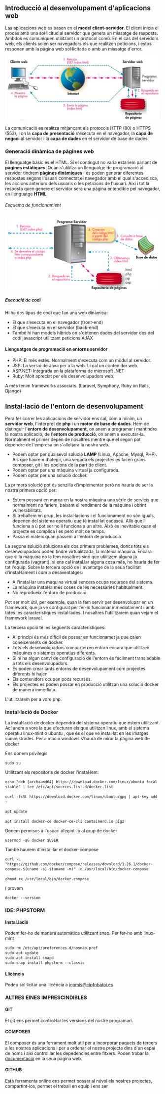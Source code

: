 ## Introducció al desenvolupament d'aplicacions web

Las aplicacions web es basen en el **model client-servidor**. El client inicia el procés amb una sol·licitud al servidor que genera un missatge de resposta. Ambdos es comuniquen utilitzant un protocol comú. En el cas del servidors web, els clients solen ser navegadors els que realitzen peticions, i estos responen amb la pàgina web sol·licitada o amb un missatge d'error.

![](../img/t101.png)

La comunicació es realitza mitjançant els protocols HTTP (80) o HTTPS (553), i on la **capa de presentació** s'executa en el navegador, la **capa de negoci** al servidor i la **capa de dades** en el servidor de base de dades.  

### Generació dinàmica de pàgines web 

El llenguatge bàsic és el HTML. Si el contingut no varia estariem parlant de **pàgines estàtiques**. Quan s'utilitza un llenguatge de programació al servidor tindrem **pàgines dinàmiques** i es poden generar diferentes respostes segons l'usuari connectat,el navegador amb el qual s'accedisca, les accions anteriors dels usuaris o les peticions de l'usuari. Així i tot la resposta quen genere el servidor serà una pàgina entendible pel navegador, en llenguatge **HTML**.

###### Esquema de funcionamient

![](../img/t102.png)

##### Execució de codi

Hi ha dos tipus de codi que fan una web dinàmica:

* El que s’executa en el navegador (front-end)
* El que s’executa en el servidor (back-end)
* També hi han models híbrids on s'obtenen dades del servidor des del codi javascript utilitzant peticions AJAX

#### Llenguatges de programació en entorns servidor

* PHP: El més estés. Normalment s'executa com un mòdul al servidor.
* JSP: La versió de Java per a la web. Li cal un contenidor web.
* ASP.NET: Integrada en la plataforma de microsoft .NET
* Ruby: Molt apreciat per els desenvolupadors web.

A més tenim frameworks associats. (Laravel, Symphony, Ruby on Rails, Django)

## Instal·lació de l'entorn de desenvolupament

Pera fer correr les aplicacions de servidor ens cal, com a mínim, un **servidor web**, l'interpret de **php** i un **motor de base de dades**. Hem de distinguir l'**entorn de desenvolupament**, on anem a programar i mantindre la nostra aplicació, de l'**entorn de producció**, on anem a executar-la.
Normalment el primer depén de nosaltres mentre que el segon pot dependre de l'empresa on s'allotjarà la nostra web.

* Podem optar per qualsevol solució **LAMP** (Linux, Apache, Mysql, PHP). Als que haurem d'afegir, una vegada els projectes es facen grans composer, git i les opcions de la part de client.
* Podem optar per una màquina virtual ja configurada. 
* Podem optar per una solució docker.

La primera solució pot és senzilla d'implementar però no hauria de ser la nostra primera opció per:

* Estem possant en marxa en la nostra màquina una sèrie de servicis que normalment no fariem, baixant el rendiment de la màquina i obrint vulnerabilitats.
* Si treballem en grup, les instal·lacions i el funcionament no són iguals, depenen del sistema operatiu que té instal·lat cadascú. Allò que li funciona a ú  pot ser no li funciona a un altre. Això és inevitable quan el projecte es complica i es perd molt de temps.
* Passa el mateix quan passem a l'entorn de producció.

 
La segona solució soluciona els dos primers problemes, doncs tots els desenvolupadors poden tindre virtualitzada, la mateixa màquina. Encara que si la màquina no la fem nosaltres sinó que utilitzem alguna ja configurada (vagrant), si ens cal instal.lar alguna cosa més, ho hauria de fer tot l'equip. Sobre la tercera opció de l'avantatge de la seua facilitat d'instal·lament i com a desaventatges:

* A l'instal·lar una maquina virtual sencera ocupa recursos del sistema.
* La màquina instal·la més coses de les necessàries habitualment.
* No reprodueix l'entorn de producció.

Pot ser molt útil, per exemple, quan la fem servir per desenvolupar en un framework, que ja ve configurat per fer-lo funcionar inmediatament i amb totes les característiques instal·lades. I nosaltres l'utilitzarem quan vejam el framework laravel.

La tercera opció té les següents característiques:

* Al principi és més difícil de possar en funcionamet ja que calen coneixements de docker.
* Tots els desenvolupadors comparteixen entorn encara que utilitzen màquines o sistemes operatius diferents.
* Si hi ha algun canvi de configuració de l'entorn és fácilment transladable a tots els desenvolupadors.
* Es poden crear tants entorns  de desenvolupament com projectes diferents hi hajen
* Els contenidors ocupen pocs recursos.
* Els projectes es poden possar en producció utilitzan una solució docker de manera inmediata.

L'utilitzarem per a vore php.

### Instal·lació de Docker

La instal·lació de docker dependrà del sistema operatiu que estem utilitzant. Ací anem a vore la que efecturan els que utilitzen linux, amb el sistema operatiu linux-mint o ubuntu , que és el que ve instal·lat en les imatges suministrades. Per a mac o windows s'haurà de mirar la pàgina web de [docker](https://www.docker.com/get-started)

Ens donem privilegis

~~~
sudo su
~~~

Utilitzant els repositoris de docker l'instal·lem:

~~~
echo "deb [arch=amd64] https://download.docker.com/linux/ubuntu focal stable" | tee /etc/apt/sources.list.d/docker.list

curl -fsSL https://download.docker.com/linux/ubuntu/gpg | apt-key add -

apt update

apt install docker-ce docker-ce-cli containerd.io pigz
~~~

Donem permisos a l'usuari afegint-lo al grup de docker

~~~
usermod -aG docker $USER
~~~

També haurem d'instal·lar el docker-compose

~~~
curl -L "https://github.com/docker/compose/releases/download/1.26.1/docker-compose-$(uname -s)-$(uname -m)" -o /usr/local/bin/docker-compose

chmod +x /usr/local/bin/docker-compose
~~~

I provem

~~~
docker --version
~~~

### IDE: PHPSTORM

#### Instal.lació

Podem fer-ho de manera automàtica utilitzant snap. Per fer-ho amb linux-mint

~~~
sudo rm /etc/apt/preferences.d/nosnap.pref
sudo apt update
sudo apt install snapd
sudo snap install phpstorm --classic
~~~

####  Llicència

Podeu sol·licitar una llicència a igomis@cipfpbatoi.es


### ALTRES EINES IMPRESCINDIBLES

#### GIT

El git ens permet control·lar les versions del nostre programari. 


#### COMPOSER

El composer és una ferrament molt útil per a incorporar paquets de tercers a les nostres aplicacions i per a ordenar el nostre projecte dins d'un espai de noms i així control.lar les depedències entre fitxers.
Poden trobar la [documentació](https://getcomposer.org/) en la seua pàgina web.

#### GITHUB

Està ferramenta online ens permet possar al núvol els nostres projectes, compartint-los, permet el treball en equip i ens ser




